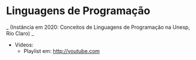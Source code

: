 # Linguagens de Programação

_ (Instância em 2020: Conceitos de Linguagens de Programação na Unesp, Rio Claro) _

* Vídeos:
  * Playlist em: http://youtube.com



